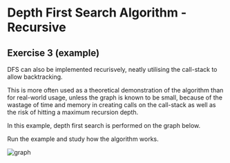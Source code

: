 # Depth First Search Algorithm - Recursive

## Exercise 3 (example)

DFS can also be implemented recurisvely, neatly utilising the call-stack to allow backtracking.

This is more often used as a theoretical demonstration of the algorithm than for real-world usage, unless the graph is known to be small, because of the wastage of time and memory in creating calls on the call-stack as well as the risk of hitting a maximum recursion depth.

In this example, depth first search is performed on the graph below. 

Run the example and study how the algorithm works.

![graph](/tutorial2/graph_dfs/image-2.png)
